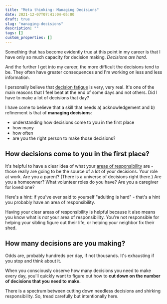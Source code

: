 ```yaml
---
title: "Meta thinking: Managing Decisions"
date: 2021-12-07T07:41:04-05:00
draft: true
slug: "managing-decisions"
description: ""
tags: []
custom_properties: []
---
```


Something that has become evidently true at this point in my career is that I have only so much capacity for decision making. _Decisions are hard_.

And the further I get into my career, the more difficult the decisions tend to be. They often have greater consequences and I'm working on less and less information.

I personally believe that [decision fatigue](https://www.medicalnewstoday.com/articles/decision-fatigue) is very, very real. It's one of the main reasons that I feel beat at the end of some days and not others. Did I have to make a lot of decisions that day?

I have come to believe that a skill that needs a) acknowledgement and b) refinement is that of **managing decisions**:

- understanding how decisions come to you in the first place
- how many
- how often
- are you the right person to make those decisions?

## How decisions come to you in the first place?

It's helpful to have a clear idea of what your [areas of responsibility](https://www.youtube.com/watch?v=k18K_8T_eHU) are - those really are going to be the source of a lot of your decisions. Your role at work. Are you a parent? (There is a universe of decisions right there.) Are you a homeowner? What volunteer roles do you have? Are you a caregiver for loved one?

Here's a hint: if you've ever said to yourself "adulting is hard" - that's a hint you probably have an area of responsibility.

Having your clear areas of responsibility is helpful because it also means you know what is _not_ your area of responsibility. You're not responsible for helping your sibling figure out their life, or helping your neighbor fix their shed.
## How many decisions are you making?

Odds are, probably hundreds per day, if not thousands. It's exhausting if you stop and think about it.

When you consciously observe how many decisions you need to make every day, you'll quickly want to figure out how to **cut down on the number of decisions that you need to make.**

There is a spectrum between cutting down needless decisions and shirking responsibility. So, tread carefully but intentionally here.


